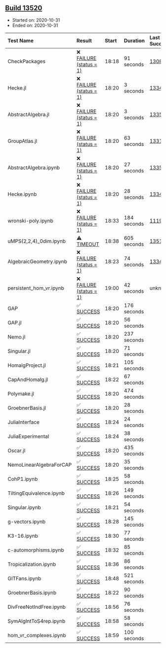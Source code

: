## [Build 13520](https://oscarci.mathematik.uni-kl.de/job/oscar/13520/)

* Started on: 2020-10-31
* Ended on: 2020-10-31

| Test Name    | Result | Start | Duration | Last Success | First Failure |
|:-------------|:-------|:------|:---------|:-------------|:--------------|
| CheckPackages | ❌ [FAILURE (status = 1)](https://oscarci.mathematik.uni-kl.de/job/oscar/13520/artifact/logs/build-13520/CheckPackages.log) | 18:18 | 91 seconds | [13085](https://oscarci.mathematik.uni-kl.de/job/oscar/13085/) | [13086](https://oscarci.mathematik.uni-kl.de/job/oscar/13086/) |
| Hecke.jl | ❌ [FAILURE (status = 1)](https://oscarci.mathematik.uni-kl.de/job/oscar/13520/artifact/logs/build-13520/Hecke.jl.log) | 18:20 | 3 seconds | [13341](https://oscarci.mathematik.uni-kl.de/job/oscar/13341/) | [13342](https://oscarci.mathematik.uni-kl.de/job/oscar/13342/) |
| AbstractAlgebra.jl | ❌ [FAILURE (status = 1)](https://oscarci.mathematik.uni-kl.de/job/oscar/13520/artifact/logs/build-13520/AbstractAlgebra.jl.log) | 18:20 | 3 seconds | [13355](https://oscarci.mathematik.uni-kl.de/job/oscar/13355/) | [13356](https://oscarci.mathematik.uni-kl.de/job/oscar/13356/) |
| GroupAtlas.jl | ❌ [FAILURE (status = 1)](https://oscarci.mathematik.uni-kl.de/job/oscar/13520/artifact/logs/build-13520/GroupAtlas.jl.log) | 18:20 | 63 seconds | [13311](https://oscarci.mathematik.uni-kl.de/job/oscar/13311/) | [13312](https://oscarci.mathematik.uni-kl.de/job/oscar/13312/) |
| AbstractAlgebra.ipynb | ❌ [FAILURE (status = 1)](https://oscarci.mathematik.uni-kl.de/job/oscar/13520/artifact/logs/build-13520/AbstractAlgebra.ipynb.log) | 18:20 | 27 seconds | [13355](https://oscarci.mathematik.uni-kl.de/job/oscar/13355/) | [13356](https://oscarci.mathematik.uni-kl.de/job/oscar/13356/) |
| Hecke.ipynb | ❌ [FAILURE (status = 1)](https://oscarci.mathematik.uni-kl.de/job/oscar/13520/artifact/logs/build-13520/Hecke.ipynb.log) | 18:20 | 28 seconds | [13341](https://oscarci.mathematik.uni-kl.de/job/oscar/13341/) | [13342](https://oscarci.mathematik.uni-kl.de/job/oscar/13342/) |
| wronski-poly.ipynb | ❌ [FAILURE (status = 1)](https://oscarci.mathematik.uni-kl.de/job/oscar/13520/artifact/logs/build-13520/wronski-poly.ipynb.log) | 18:33 | 184 seconds | [11192](https://oscarci.mathematik.uni-kl.de/job/oscar/11192/) | [11193](https://oscarci.mathematik.uni-kl.de/job/oscar/11193/) |
| uMPS(2,2,4)_0dim.ipynb | ⚠ [TIMEOUT](https://oscarci.mathematik.uni-kl.de/job/oscar/13520/artifact/logs/build-13520/uMPS-2-2-4-_0dim.ipynb.log) | 18:38 | 605 seconds | [13519](https://oscarci.mathematik.uni-kl.de/job/oscar/13519/) | [13520](https://oscarci.mathematik.uni-kl.de/job/oscar/13520/) |
| AlgebraicGeometry.ipynb | ❌ [FAILURE (status = 1)](https://oscarci.mathematik.uni-kl.de/job/oscar/13520/artifact/logs/build-13520/AlgebraicGeometry.ipynb.log) | 18:23 | 74 seconds | [13341](https://oscarci.mathematik.uni-kl.de/job/oscar/13341/) | [13342](https://oscarci.mathematik.uni-kl.de/job/oscar/13342/) |
| persistent_hom_vr.ipynb | ❌ [FAILURE (status = 1)](https://oscarci.mathematik.uni-kl.de/job/oscar/13520/artifact/logs/build-13520/persistent_hom_vr.ipynb.log) | 19:00 | 42 seconds | unknown | unknown |
| GAP | ✅ [SUCCESS](https://oscarci.mathematik.uni-kl.de/job/oscar/13520/artifact/logs/build-13520/GAP.log) | 18:20 | 176 seconds |  |  |
| GAP.jl | ✅ [SUCCESS](https://oscarci.mathematik.uni-kl.de/job/oscar/13520/artifact/logs/build-13520/GAP.jl.log) | 18:20 | 56 seconds |  |  |
| Nemo.jl | ✅ [SUCCESS](https://oscarci.mathematik.uni-kl.de/job/oscar/13520/artifact/logs/build-13520/Nemo.jl.log) | 18:20 | 237 seconds |  |  |
| Singular.jl | ✅ [SUCCESS](https://oscarci.mathematik.uni-kl.de/job/oscar/13520/artifact/logs/build-13520/Singular.jl.log) | 18:20 | 71 seconds |  |  |
| HomalgProject.jl | ✅ [SUCCESS](https://oscarci.mathematik.uni-kl.de/job/oscar/13520/artifact/logs/build-13520/HomalgProject.jl.log) | 18:21 | 105 seconds |  |  |
| CapAndHomalg.jl | ✅ [SUCCESS](https://oscarci.mathematik.uni-kl.de/job/oscar/13520/artifact/logs/build-13520/CapAndHomalg.jl.log) | 18:22 | 67 seconds |  |  |
| Polymake.jl | ✅ [SUCCESS](https://oscarci.mathematik.uni-kl.de/job/oscar/13520/artifact/logs/build-13520/Polymake.jl.log) | 18:20 | 474 seconds |  |  |
| GroebnerBasis.jl | ✅ [SUCCESS](https://oscarci.mathematik.uni-kl.de/job/oscar/13520/artifact/logs/build-13520/GroebnerBasis.jl.log) | 18:20 | 28 seconds |  |  |
| JuliaInterface | ✅ [SUCCESS](https://oscarci.mathematik.uni-kl.de/job/oscar/13520/artifact/logs/build-13520/JuliaInterface.log) | 18:24 | 24 seconds |  |  |
| JuliaExperimental | ✅ [SUCCESS](https://oscarci.mathematik.uni-kl.de/job/oscar/13520/artifact/logs/build-13520/JuliaExperimental.log) | 18:24 | 38 seconds |  |  |
| Oscar.jl | ✅ [SUCCESS](https://oscarci.mathematik.uni-kl.de/job/oscar/13520/artifact/logs/build-13520/Oscar.jl.log) | 18:20 | 435 seconds |  |  |
| NemoLinearAlgebraForCAP | ✅ [SUCCESS](https://oscarci.mathematik.uni-kl.de/job/oscar/13520/artifact/logs/build-13520/NemoLinearAlgebraForCAP.log) | 18:20 | 35 seconds |  |  |
| CohP1.ipynb | ✅ [SUCCESS](https://oscarci.mathematik.uni-kl.de/job/oscar/13520/artifact/logs/build-13520/CohP1.ipynb.log) | 18:25 | 58 seconds |  |  |
| TiltingEquivalence.ipynb | ✅ [SUCCESS](https://oscarci.mathematik.uni-kl.de/job/oscar/13520/artifact/logs/build-13520/TiltingEquivalence.ipynb.log) | 18:26 | 149 seconds |  |  |
| Singular.ipynb | ✅ [SUCCESS](https://oscarci.mathematik.uni-kl.de/job/oscar/13520/artifact/logs/build-13520/Singular.ipynb.log) | 18:21 | 54 seconds |  |  |
| g-vectors.ipynb | ✅ [SUCCESS](https://oscarci.mathematik.uni-kl.de/job/oscar/13520/artifact/logs/build-13520/g-vectors.ipynb.log) | 18:28 | 145 seconds |  |  |
| K3-16.ipynb | ✅ [SUCCESS](https://oscarci.mathematik.uni-kl.de/job/oscar/13520/artifact/logs/build-13520/K3-16.ipynb.log) | 18:30 | 77 seconds |  |  |
| c-automorphisms.ipynb | ✅ [SUCCESS](https://oscarci.mathematik.uni-kl.de/job/oscar/13520/artifact/logs/build-13520/c-automorphisms.ipynb.log) | 18:32 | 85 seconds |  |  |
| Tropicalization.ipynb | ✅ [SUCCESS](https://oscarci.mathematik.uni-kl.de/job/oscar/13520/artifact/logs/build-13520/Tropicalization.ipynb.log) | 18:36 | 86 seconds |  |  |
| GITFans.ipynb | ✅ [SUCCESS](https://oscarci.mathematik.uni-kl.de/job/oscar/13520/artifact/logs/build-13520/GITFans.ipynb.log) | 18:48 | 521 seconds |  |  |
| GroebnerBasis.ipynb | ✅ [SUCCESS](https://oscarci.mathematik.uni-kl.de/job/oscar/13520/artifact/logs/build-13520/GroebnerBasis.ipynb.log) | 18:22 | 90 seconds |  |  |
| DivFreeNotIndFree.ipynb | ✅ [SUCCESS](https://oscarci.mathematik.uni-kl.de/job/oscar/13520/artifact/logs/build-13520/DivFreeNotIndFree.ipynb.log) | 18:56 | 76 seconds |  |  |
| SymAlgIntToS4rep.ipynb | ✅ [SUCCESS](https://oscarci.mathematik.uni-kl.de/job/oscar/13520/artifact/logs/build-13520/SymAlgIntToS4rep.ipynb.log) | 18:58 | 58 seconds |  |  |
| hom_vr_complexes.ipynb | ✅ [SUCCESS](https://oscarci.mathematik.uni-kl.de/job/oscar/13520/artifact/logs/build-13520/hom_vr_complexes.ipynb.log) | 18:59 | 100 seconds |  |  |
